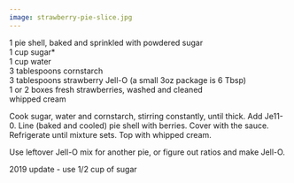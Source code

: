 ```yaml
---
image: strawberry-pie-slice.jpg
---
```



1 pie shell, baked and sprinkled with powdered sugar  
1 cup sugar*  
1 cup water  
3 tablespoons cornstarch  
3 tablespoons strawberry Jell-O (a small 3oz package is 6 Tbsp)  
1 or 2 boxes fresh strawberries, washed and cleaned  
whipped cream  

Cook sugar, water and cornstarch, stirring constantly, until thick. Add Je11-0. Line (baked and cooled) pie shell with berries. 
Cover with the sauce. Refrigerate until mixture sets. Top with whipped cream. 

Use leftover Jell-O mix for another pie, or figure out ratios and make Jell-O. 

2019 update - use 1/2 cup of sugar


